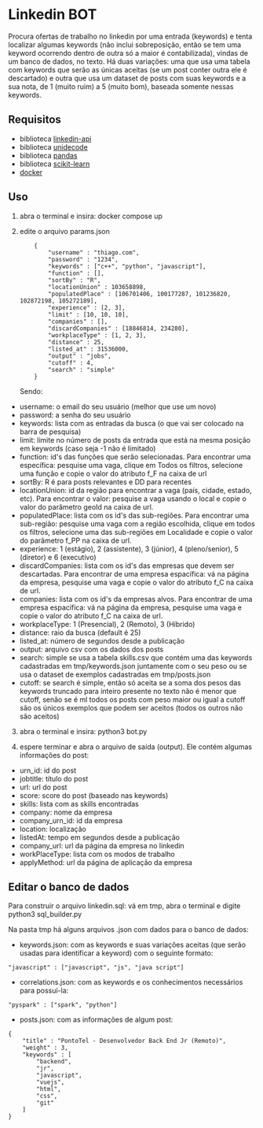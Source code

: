 # Linkedin BOT

Procura ofertas de trabalho no linkedin por uma entrada (keywords) e tenta localizar algumas keywords (não inclui sobreposição, então se tem uma keyword ocorrendo dentro de outra só a maior é contabilizada), vindas de um banco de dados, no texto.
Há duas variações: uma que usa uma tabela com keywords que serão as únicas aceitas (se um post conter outra ele é descartado) e outra que usa um dataset de posts com suas keywords e a
sua nota, de 1 (muito ruim) a 5 (muito bom), baseada somente nessas keywords.

## Requisitos

- biblioteca [linkedin-api](https://github.com/tomquirk/linkedin-api)
- biblioteca [unidecode](https://pypi.org/project/Unidecode/)
- biblioteca [pandas](https://pandas.pydata.org/)
- biblioteca [scikit-learn](https://scikit-learn.org/stable/)
- [docker](https://www.docker.com/)

## Uso

1. abra o terminal e insira: docker compose up
2. edite o arquivo params.json
    ```
        {
            "username" : "thiago.com",
            "password" : "1234",
            "keywords" : ["c++", "python", "javascript"],
            "function" : [],
            "sortBy" : "R",
            "locationUnion" : 103658898,
            "populatedPlace" : [106701406, 100177287, 101236820, 102872198, 105272189],
            "experience" : [2, 3],
            "limit" : [10, 10, 10],
            "companies" : [],
            "discardCompanies" : [18846814, 234280],
            "workplaceType" : [1, 2, 3],
            "distance" : 25,
            "listed_at" : 31536000,
            "output" : "jobs",
            "cutoff" : 4,
            "search" : "simple"
        }
    ```

    Sendo:

- username: o email do seu usuário (melhor que use um novo)
- password: a senha do seu usuário
- keywords: lista com as entradas da busca (o que vai ser colocado na barra de pesquisa)
- limit: limite no número de posts da entrada que está na mesma posição em keywords (caso seja -1 não é limitado)
- function: id's das funções que serão selecionadas. Para encontrar uma específica: pesquise uma vaga, clique em Todos os filtros, selecione uma função e copie o valor do atributo f_F na caixa de url
- sortBy: R é para posts relevantes e DD para recentes
- locationUnion: id da região para encontrar a vaga (país, cidade, estado, etc). Para encontrar o valor: pesquise a vaga usando o local e copie o valor do parâmetro geoId na caixa de url.
- populatedPlace: lista com os id's das sub-regiões. Para encontrar uma sub-região: pesquise uma vaga com a região escolhida, clique em todos os filtros, selecione uma das sub-regiões em Localidade e copie o valor do parâmetro f_PP na caixa de url.
- experience: 1 (estágio), 2 (assistente), 3 (júnior), 4 (pleno/senior), 5 (diretor) e 6 (executivo)
- discardCompanies: lista com os id's das empresas que devem ser descartadas. Para encontrar de uma empresa espacífica: vá na página da empresa, pesquise uma vaga e copie o valor do atributo f_C na caixa de url.
- companies: lista com os id's da empresas alvos. Para encontrar de uma empresa espacífica: vá na página da empresa, pesquise uma vaga e copie o valor do atributo f_C na caixa de url.
- workplaceType: 1 (Presencial), 2 (Remoto), 3 (Híbrido)
- distance: raio da busca (default é 25)
- listed_at: número de segundos desde a publicação
- output: arquivo csv com os dados dos posts
- search: simple se usa a tabela skills.csv que contém uma das keywords cadastradas em tmp/keywords.json juntamente com o seu peso ou se usa o dataset de exemplos cadastradas em tmp/posts.json
- cutoff: se search é simple, então só aceita se a soma dos pesos das keywords truncado para inteiro presente no texto não é menor que cutoff, senão se é ml todos os posts com peso maior ou igual a cutoff são os únicos exemplos que podem ser aceitos (todos os outros não são aceitos)

3. abra o terminal e insira: python3 bot.py

4. espere terminar e abra o arquivo de saída (output). Ele contém algumas informações do post:
- urn_id: id do post
- jobtitle: título do post
- url: url do post
- score: score do post (baseado nas keywords)
- skills: lista com as skills encontradas
- company: nome da empresa
- company_urn_id: id da empresa
- location: localização
- listedAt: tempo em segundos desde a publicação
- company_url: url da página da empresa no linkedin
- workPlaceType: lista com os modos de trabalho
- applyMethod: url da página de aplicação da empresa

## Editar o banco de dados
Para construir o arquivo linkedin.sql: vá em tmp, abra o terminal e digite python3 sql_builder.py

Na pasta tmp há alguns arquivos .json com dados para o banco de dados:
- keywords.json: com as keywords e suas variações aceitas (que serão usadas para identificar a keyword) com o seguinte formato:
```
"javascript" : ["javascript", "js", "java script"]
```
- correlations.json: com as keywords e os conhecimentos necessários para possuí-la:
```
"pyspark" : ["spark", "python"]
```
- posts.json: com as informações de algum post:
```
{
    "title" : "PontoTel - Desenvolvedor Back End Jr (Remoto)",
    "weight" : 3,
    "keywords" : [
        "backend",
        "jr",
        "javascript",
        "vuejs",
        "html",
        "css",
        "git"   
    ]
}
```
